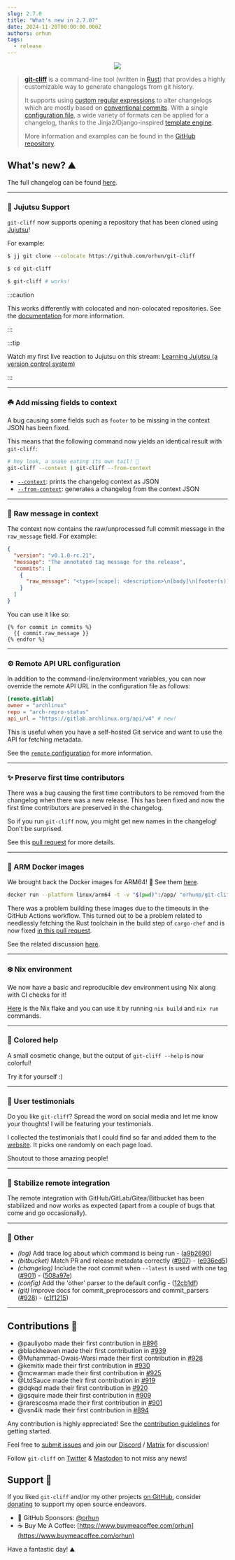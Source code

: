 ```yaml
---
slug: 2.7.0
title: "What's new in 2.7.0?"
date: 2024-11-20T00:00:00.000Z
authors: orhun
tags:
  - release
---
```


<center>

  <a href="https://github.com/orhun/git-cliff">
    <img src="/img/git-cliff-anim.gif" />
  </a>

</center>

> [**git-cliff**](https://github.com/orhun/git-cliff) is a command-line tool (written in [Rust](https://www.rust-lang.org/)) that provides a highly customizable way to generate changelogs from git history.
>
> It supports using [custom regular expressions](/docs/configuration/git#commit_parsers) to alter changelogs which are mostly based on [conventional commits](/docs/configuration/git#conventional_commits). With a single [configuration file](/docs/configuration), a wide variety of formats can be applied for a changelog, thanks to the Jinja2/Django-inspired [template engine](/docs/category/templating).
>
> More information and examples can be found in the [GitHub repository](https://github.com/orhun/git-cliff).

## What's new? ⛰️

The full changelog can be found [here](https://github.com/orhun/git-cliff/blob/main/CHANGELOG.md).

---

### 🥋 Jujutsu Support

`git-cliff` now supports opening a repository that has been cloned using [Jujutsu](https://jj-vcs.github.io/jj/latest/)!

For example:

```bash
$ jj git clone --colocate https://github.com/orhun/git-cliff

$ cd git-cliff

$ git-cliff # works!
```

:::caution

This works differently with colocated and non-colocated repositories. See the [documentation](https://git-cliff.org/docs/usage/jujutsu) for more information.

:::

:::tip

Watch my first live reaction to Jujutsu on this stream: [Learning Jujutsu (a version control system)](https://www.youtube.com/watch?v=VcKKhrb4E6s)

:::

---

### ☘️ Add missing fields to context

A bug causing some fields such as `footer` to be missing in the context JSON has been fixed.

This means that the following command now yields an identical result with `git-cliff`:

```bash
# hey look, a snake eating its own tail! 🐍
git-cliff --context | git-cliff --from-context
```

- [`--context`](https://git-cliff.org/docs/usage/print-context): prints the changelog context as JSON
- [`--from-context`](https://git-cliff.org/docs/usage/load-context): generates a changelog from the context JSON

---

### 📩 Raw message in context

The context now contains the raw/unprocessed full commit message in the `raw_message` field. For example:

```json
{
  "version": "v0.1.0-rc.21",
  "message": "The annotated tag message for the release",
  "commits": [
    {
      "raw_message": "<type>[scope]: <description>\n[body]\n[footer(s)]"
    }
  ]
}
```

You can use it like so:

```jinja2
{% for commit in commits %}
  {{ commit.raw_message }}
{% endfor %}
```

---

### ⚙️ Remote API URL configuration

In addition to the command-line/environment variables, you can now override the remote API URL in the configuration file as follows:

```toml
[remote.gitlab]
owner = "archlinux"
repo = "arch-repro-status"
api_url = "https://gitlab.archlinux.org/api/v4" # new!
```

This is useful when you have a self-hosted Git service and want to use the API for fetching metadata.

See the [`remote` configuration](https://git-cliff.org/docs/configuration/remote) for more information.

---

### ✨ Preserve first time contributors

There was a bug causing the first time contributors to be removed from the changelog when there was a new release. This has been fixed and now the first time contributors are preserved in the changelog.

So if you run `git-cliff` now, you might get new names in the changelog! Don't be surprised.

See this [pull request](https://github.com/orhun/git-cliff/pull/925) for more details.

---

### 🐋 ARM Docker images

We brought back the Docker images for ARM64! 🎉 See them [here](https://hub.docker.com/r/orhunp/git-cliff).

```bash
docker run --platform linux/arm64 -t -v "$(pwd)":/app/ "orhunp/git-cliff:${TAG:-latest}"
```

There was a problem building these images due to the timeouts in the GitHub Actions workflow. This turned out to be a problem related to needlessly fetching the Rust toolchain in the build step of `cargo-chef` and is now fixed [in this pull request](https://github.com/orhun/git-cliff/pull/919).

See the related discussion [here](https://github.com/orhun/git-cliff/issues/879).

---

### ❄️ Nix environment

We now have a basic and reproducible dev environment using Nix along with CI checks for it!

[Here](https://github.com/orhun/git-cliff/blob/main/flake.nix) is the Nix flake and you can use it by running `nix build` and `nix run` commands.

---

### 🎨 Colored help

A small cosmetic change, but the output of `git-cliff --help` is now colorful!

Try it for yourself :)

---

### 💖 User testimonials

Do you like `git-cliff`? Spread the word on social media and let me know your thoughts! I will be featuring your testimonials.

I collected the testimonials that I could find so far and added them to the [website](https://git-cliff.org). It picks one randomly on each page load.

Shoutout to those amazing people!

---

### 🚀 Stabilize remote integration

The remote integration with GitHub/GitLab/Gitea/Bitbucket has been stabilized and now works as expected (apart from a couple of bugs that come and go occasionally).

---

### 🧰 Other

- _(log)_ Add trace log about which command is being run - ([a9b2690](https://github.com/orhun/git-cliff/commit/a9b26901e38aa3d3b1042d3bc10d2fe7c6c06565))
- _(bitbucket)_ Match PR and release metadata correctly ([#907](https://github.com/orhun/git-cliff/issues/907)) - ([e936ed5](https://github.com/orhun/git-cliff/commit/e936ed571533ea6c41a1dd2b1a29d085c8dbada5))
- _(changelog)_ Include the root commit when `--latest` is used with one tag ([#901](https://github.com/orhun/git-cliff/issues/901)) - ([508a97e](https://github.com/orhun/git-cliff/commit/508a97edb088f77d01f232676d1e3c7f129071b2))
- _(config)_ Add the 'other' parser to the default config - ([12cb1df](https://github.com/orhun/git-cliff/commit/12cb1df561cde39a9a0d0f719156a000f3f4d61b))
- _(git)_ Improve docs for commit_preprocessors and commit_parsers ([#928](https://github.com/orhun/git-cliff/issues/928)) - ([c1f1215](https://github.com/orhun/git-cliff/commit/c1f12154e7efa75f19ce632dc3052dae390c9211))

---

## Contributions 👥

- @pauliyobo made their first contribution in [#896](https://github.com/orhun/git-cliff/pull/896)
- @blackheaven made their first contribution in [#939](https://github.com/orhun/git-cliff/pull/939)
- @Muhammad-Owais-Warsi made their first contribution in [#928](https://github.com/orhun/git-cliff/pull/928)
- @kemitix made their first contribution in [#930](https://github.com/orhun/git-cliff/pull/930)
- @mcwarman made their first contribution in [#925](https://github.com/orhun/git-cliff/pull/925)
- @LtdSauce made their first contribution in [#919](https://github.com/orhun/git-cliff/pull/919)
- @dqkqd made their first contribution in [#920](https://github.com/orhun/git-cliff/pull/920)
- @gsquire made their first contribution in [#909](https://github.com/orhun/git-cliff/pull/909)
- @rarescosma made their first contribution in [#901](https://github.com/orhun/git-cliff/pull/901)
- @vsn4ik made their first contribution in [#894](https://github.com/orhun/git-cliff/pull/894)

Any contribution is highly appreciated! See the [contribution guidelines](https://github.com/orhun/git-cliff/blob/main/CONTRIBUTING.md) for getting started.

Feel free to [submit issues](https://github.com/orhun/git-cliff/issues/new/choose) and join our [Discord](https://discord.gg/W3mAwMDWH4) / [Matrix](https://matrix.to/#/#git-cliff:matrix.org) for discussion!

Follow `git-cliff` on [Twitter](https://twitter.com/git_cliff) & [Mastodon](https://fosstodon.org/@git_cliff) to not miss any news!

## Support 🌟

If you liked `git-cliff` and/or my other projects [on GitHub](https://github.com/orhun), consider [donating](https://donate.orhun.dev) to support my open source endeavors.

- 💖 GitHub Sponsors: [@orhun](https://github.com/sponsors/orhun)
- ☕ Buy Me A Coffee: [https://www.buymeacoffee.com/orhun](https://www.buymeacoffee.com/orhun)

Have a fantastic day! ⛰️
